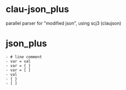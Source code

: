 # clau-json_plus
parallel parser for "modified json", using scj3 (claujson)
# json_plus
    - # line comment
  	- var = val
  	- var = { }
  	- var = [ ]
  	- val
  	- { } 
  	- [ ] 
